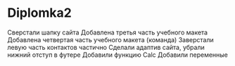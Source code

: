 # Diplomka2
 Сверстали шапку сайта
 Добавлена третья часть учебного макета
 Добавлена четвертая часть учебного макета (команда)
 Заверстали левую часть контактов частично
 Сделали адаптив сайта, убрали нижний отступ в футере
 Добавили функцию Calc
 Добавили переменные